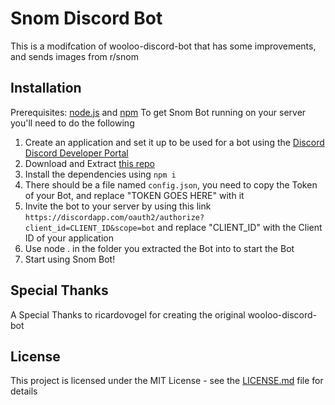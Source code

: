 # Snom Discord Bot

This is a modifcation of wooloo-discord-bot that has some improvements, and sends images from r/snom

## Installation
Prerequisites: [node.js](https://nodejs.org/en/) and [npm](https://www.npmjs.com/get-npm)
To get Snom Bot running on your server you'll need to do the following

1. Create an application and set it up to be used for a bot using the [Discord Discord Developer Portal](https://discord.com/developers/applications)
2. Download and Extract [this repo](https://github.com/NickNo-Name/snom-discord-bot/archive/master.zip)
3. Install the dependencies using ```npm i```
4. There should be a file named ```config.json```, you need to copy the Token of your Bot, and replace "TOKEN GOES HERE" with it
5. Invite the bot to your server by using this link ```https://discordapp.com/oauth2/authorize?client_id=CLIENT_ID&scope=bot``` and replace "CLIENT_ID" with the Client ID of your application
6. Use node . in the folder you extracted the Bot into to start the Bot
7. Start using Snom Bot!

## Special Thanks
A Special Thanks to ricardovogel for creating the original wooloo-discord-bot

## License
This project is licensed under the MIT License - see the [LICENSE.md](https://github.com/NickNo-Name/snom-discord-bot/blob/master/LICENSE.md) file for details
